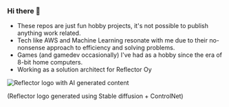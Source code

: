### Hi there 👋

-  These repos are just fun hobby projects, it's not possible to publish anything work related.
-  Tech like AWS and Machine Learning resonate with me due to their no-nonsense approach to efficiency and solving problems.
-  Games (and gamedev occasionally) I've had as a hobby since the era of 8-bit home computers.
-  Working as a solution architect for Reflector Oy


  ![Reflector logo with AI generated content](refe_gif2.gif)

(Reflector logo generated using Stable diffusion + ControlNet)
